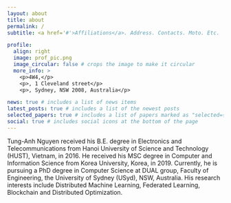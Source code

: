 ```yaml
---
layout: about
title: about
permalink: /
subtitle: <a href='#'>Affiliations</a>. Address. Contacts. Moto. Etc.

profile:
  align: right
  image: prof_pic.png
  image_circular: false # crops the image to make it circular
  more_info: >
    <p>4W4,</p>
    <p>, 1 Cleveland street</p>
    <p>, Sydney, NSW 2008, Australia</p>

news: true # includes a list of news items
latest_posts: true # includes a list of the newest posts
selected_papers: true # includes a list of papers marked as "selected={true}"
social: true # includes social icons at the bottom of the page
---
```

Tung-Anh Nguyen received his B.E. degree in Electronics and Telecommunications from Hanoi University of Science and Technology (HUST), Vietnam, in 2016. He received his MSC degree in Computer and Information Science from Korea University, Korea, in 2019. Currently, he is pursuing a PhD degree in Computer Science at DUAL group, Faculty of Engineering, the University of Sydney (USyd), NSW, Australia. His research interests include Distributed Machine Learning, Federated Learning, Blockchain and Distributed Optimization.
